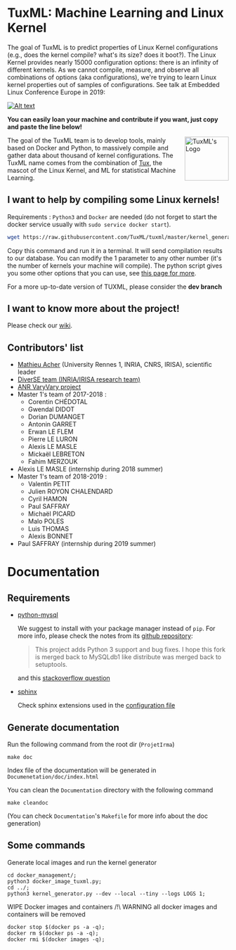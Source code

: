 # TuxML: Machine Learning and Linux Kernel


The goal of TuxML is to predict properties of Linux Kernel
configurations (e.g., does the kernel compile? what's its size? does
it boot?).  The Linux Kernel provides nearly 15000 configuration
options: there is an infinity of different kernels.  As we cannot
compile, measure, and observe all combinations of options (aka
configurations), we're trying to learn Linux kernel properties out of
samples of configurations. See talk at Embedded Linux Conference
Europe in 2019:

[![Alt
text](https://img.youtube.com/vi/UBghs-cwQX4/0.jpg)](https://www.youtube.com/watch?v=UBghs-cwQX4)

**You can easily loan your machine and contribute if you want, just
  copy and paste the line below!**

<img align="right" width="100" height="100"
src="miscellaneous/informations/tuxml_logo_small.png" alt="TuxML's
Logo"/>

The goal of the TuxML team is to develop tools, mainly based on Docker
and Python, to massively compile and gather data about thousand of
kernel configurations.  The TuxML name comes from the combination of
[Tux](https://en.wikipedia.org/wiki/Tux_(mascot)), the mascot of the
Linux Kernel, and ML for statistical Machine Learning.

## I want to help by compiling some Linux kernels!

Requirements : `Python3` and `Docker` are needed (do not forget to
start the docker service usually with `sudo service docker start`).

```bash
wget https://raw.githubusercontent.com/TuxML/tuxml/master/kernel_generator.py ; python3 kernel_generator.py --dev 1
```

Copy this command and run it in a terminal. It will send compilation
results to our database.  You can modify the 1 parameter to any other
number (it's the number of kernels your machine will compile).  The
python script gives you some other options that you can use, see [this
page for
more](https://github.com/TuxML/ProjetIrma/wiki/User_documentation#python-script-entry-point--kernel_generatorpy).

For a more up-to-date version of TUXML, please consider the **dev
branch**

## I want to know more about the project!

Please check our [wiki](https://github.com/TuxML/ProjetIrma/wiki).

## Contributors' list

* [Mathieu Acher](http://www.mathieuacher.com/) (University Rennes 1, INRIA, CNRS, IRISA), scientific leader
* [DiverSE team (INRIA/IRISA research team)](http://www.diverse-team.fr/)
* [ANR VaryVary project](https://varyvary.github.io/)
* Master 1's team of 2017-2018 :
  - Corentin CHÉDOTAL
  - Gwendal DIDOT
  - Dorian DUMANGET
  - Antonin GARRET
  - Erwan LE FLEM
  - Pierre LE LURON
  - Alexis LE MASLE
  - Mickaël LEBRETON
  - Fahim MERZOUK
* Alexis LE MASLE (internship during 2018 summer)
* Master 1's team of 2018-2019 :
  - Valentin PETIT
  - Julien ROYON CHALENDARD
  - Cyril HAMON
  - Paul SAFFRAY
  - Michaël PICARD
  - Malo POLES
  - Luis THOMAS
  - Alexis BONNET
* Paul SAFFRAY (internship during 2019 summer)

# Documentation

## Requirements

- [python-mysql](https://github.com/PyMySQL/mysqlclient-python)

  We suggest to install with your package manager instead of `pip`.
  For more info, please check the notes from its [github
  repository](https://github.com/PyMySQL/mysqlclient-python):

  > This project adds Python 3 support and bug fixes. I hope this fork is
  > merged back to MySQLdb1 like distribute was merged back to setuptools.

  and this [stackoverflow
  question](https://stackoverflow.com/questions/42357853/mysql-python-pip-install-error)

- [sphinx](https://www.sphinx-doc.org/en/master/)

  Check sphinx extensions used in the [configuration
file](https://github.com/garandria/ProjetIrma/blob/master/Documentation/conf.py#L39)

## Generate documentation

Run the following command from the root dir (`ProjetIrma`)

```
make doc
```

Index file of the documentation will be generated in
`Documenetation/doc/index.html`


You can clean the `Documentation` directory with the following command

```
make cleandoc
```

(You can check `Documentation`'s `Makefile` for more info about the
doc generation)

## Some commands

Generate local images and run the kernel generator

```
cd docker_management/; 
python3 docker_image_tuxml.py; 
cd ../; 
python3 kernel_generator.py --dev --local --tiny --logs LOGS 1;
```

WIPE Docker images and containers /!\ WARNING all docker images and containers will be removed

```
docker stop $(docker ps -a -q); 
docker rm $(docker ps -a -q); 
docker rmi $(docker images -q); 
```
